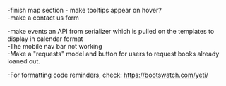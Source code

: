 -finish map section - make tooltips appear on hover?  
-make a contact us form   

-make events an API from serializer which is pulled on the templates to display in calendar format  
-The mobile nav bar not working  
-Make a "requests" model and button for users to request books already loaned out.  


-For formatting code reminders, check: https://bootswatch.com/yeti/   